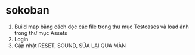 # sokoban
1. Build map bằng cách đọc các file trong thư mục Testcases và load ảnh trong thư mục Assets
2. Login
3. Cập nhật RESET, SOUND, SỬA LẠI QUA MÀN